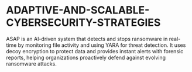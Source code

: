 # ADAPTIVE-AND-SCALABLE-CYBERSECURITY-STRATEGIES
ASAP is an AI-driven system that detects and stops ransomware in real-time by monitoring file activity and using YARA for threat detection. It uses decoy encryption to protect data and provides instant alerts with forensic reports, helping organizations proactively defend against evolving ransomware attacks.

